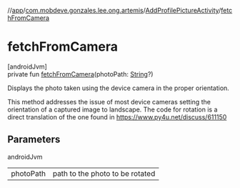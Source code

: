 //[app](../../../index.md)/[com.mobdeve.gonzales.lee.ong.artemis](../index.md)/[AddProfilePictureActivity](index.md)/[fetchFromCamera](fetch-from-camera.md)

# fetchFromCamera

[androidJvm]\
private fun [fetchFromCamera](fetch-from-camera.md)(photoPath: [String](https://kotlinlang.org/api/latest/jvm/stdlib/kotlin/-string/index.html)?)

Displays the photo taken using the device camera in the proper orientation.

This method addresses the issue of most device cameras setting the orientation of a captured image to landscape. The code for rotation is a direct translation of the one found in <a href = "https://www.py4u.net/discuss/611150">https://www.py4u.net/discuss/611150</a>

## Parameters

androidJvm

| | |
|---|---|
| photoPath | path to the photo to be rotated |
